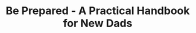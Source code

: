 ---
title: "Be Prepared - A Practical Handbook for New Dads"
description: 'Kocak dan berguna sekali. Saya membeli buku ini ketika Gita mengandung Zia, dan ini jadi salah satu buku yang paling berguna di tool kit saya dalam pertempuran di tahun pertama dan kedua dengan bayi kecil onar yang lucu.'
cover: "images/reading/be-prepared.jpeg"
publishDate: 2020-01-10
authors: "Jeannie Hayden, Garry Grenburg"
---